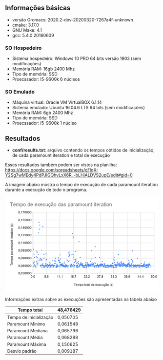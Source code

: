 ## Informações básicas

- versão Gromacs: 2020.2-dev-20200320-7267a4f-unknown
- cmake: 3.17.0
- GNU Make: 4.1
- gcc: 5.4.0 20160609

### SO Hospedeiro

- Sistema hospedeiro: Windows 10 PRO 64 bits versão 1903 (sem modificações)
- Memória RAM: 16gb 2400 Mhz
- Tipo de memória: SSD
- Proecssador: I5-9600k 6 núcleos


### SO Emulado

- Máquina virtual: Oracle VM VirtualBOX 6.1.14
- Sistema emulado: Ubuntu 16.04.6 LTS 64 bits (sem modificações)
- Memória RAM: 6gb 2400 Mhz
- Tipo de memória: SSD
- Proecssador: I5-9600k 1 núcleo



## Resultados

- **conf/results.txt**: arquivo contendo os tempos obtidos de inicialização, de cada paramount iteration e total de execução

Esses resultados também podem ser vistos na planilha: <a href="https://docs.google.com/spreadsheets/d/1qX-Y2Sg7wMEdy4PdPJIGQhvLxX6R_-bLHjALDVS2upE/edit#gid=0">https://docs.google.com/spreadsheets/d/1qX-Y2Sg7wMEdy4PdPJIGQhvLxX6R_-bLHjALDVS2upE/edit#gid=0</a>

A imagem abaixo mostra o tempo de execução de cada paramount iteration durante a execução de todo o programa.
<p align="center">
	<img src="./result.png" alt="nd" width="600">
</p>


Informações extras sobre as execuções são apresentadas na tabela abaixo

| Tempo total            | 48,476429 |
|------------------------|-----------|
| Tempo de inicialização | 0,050705  |
| Paramount Mínimo       | 0,061548  |
| Paramount Mediana      | 0,065796  |
| Paramount Média        | 0,068288  |
| Paramount Máxima       | 0,150625  |
| Desvio padrão          | 0,009187  |